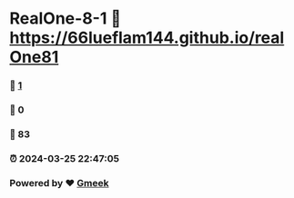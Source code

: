 # RealOne-8-1 :link: https://66lueflam144.github.io/realOne81 
### :page_facing_up: [1](https://66lueflam144.github.io/realOne81/tag.html) 
### :speech_balloon: 0 
### :hibiscus: 83 
### :alarm_clock: 2024-03-25 22:47:05 
### Powered by :heart: [Gmeek](https://github.com/Meekdai/Gmeek)
